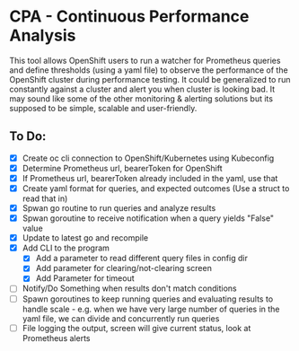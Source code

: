 # CPA - Continuous Performance Analysis


This tool allows OpenShift users to run a watcher for Prometheus queries and define thresholds (using a yaml file) to observe the performance of the OpenShift cluster during performance testing.  It could be generalized to run constantly against a cluster and alert you when cluster is looking bad. It may sound like some of the other monitoring & alerting solutions but its supposed to be simple, scalable and user-friendly.

## To Do:

* [x] Create oc cli connection to OpenShift/Kubernetes using Kubeconfig
* [x] Determine Prometheus url, bearerToken for OpenShift
* [x] If Prometheus url, bearerToken already included in the yaml, use that
* [x] Create yaml format for queries, and expected outcomes (Use a struct to read that in)
* [x] Spwan go routine to run queries and analyze results
* [x] Spwan goroutine to receive notification when a query yields "False" value
* [x] Update to latest go and recompile
* [x] Add CLI to the program
  * [x] Add a parameter to read different query files in config dir
  * [x] Add parameter for clearing/not-clearing screen
  * [x] Add Parameter for timeout
* [ ] Notify/Do Something when results don't match conditions
* [ ] Spawn goroutines to keep running queries and evaluating results to handle scale - e.g. when we have very large number of queries in the yaml file, we can divide and concurrently run queries
* [ ] File logging the output, screen will give current status, look at Prometheus alerts
